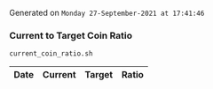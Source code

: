 Generated on `Monday 27-September-2021 at 17:41:46`

### Current to Target Coin Ratio
`current_coin_ratio.sh`

Date|Current|Target|Ratio
---|---|---|---
